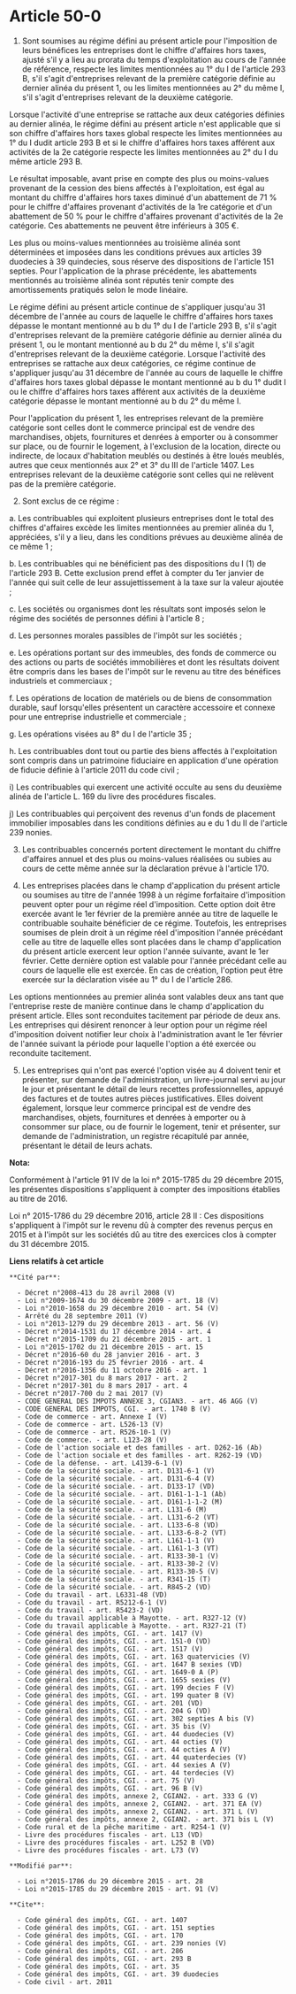 # Article 50-0

1. Sont soumises au régime défini au présent article pour l'imposition de leurs bénéfices les entreprises dont le chiffre
d'affaires hors taxes, ajusté s'il y a lieu au prorata du temps d'exploitation au cours de l'année de référence, respecte les
limites mentionnées au 1° du I de l'article 293 B, s'il s'agit d'entreprises relevant de la première catégorie définie au
dernier alinéa du présent 1, ou les limites mentionnées au 2° du même I, s'il s'agit d'entreprises relevant de la deuxième
catégorie. 

Lorsque l'activité d'une entreprise se rattache aux deux catégories définies au dernier alinéa, le régime défini au présent
article n'est applicable que si son chiffre d'affaires hors taxes global respecte les limites mentionnées au 1° du I dudit
article 293 B et si le chiffre d'affaires hors taxes afférent aux activités de la 2e catégorie respecte les limites
mentionnées au 2° du I du même article 293 B. 

Le résultat imposable, avant prise en compte des plus ou moins-values provenant de la cession des biens affectés à
l'exploitation, est égal au montant du chiffre d'affaires hors taxes diminué d'un abattement de 71 % pour le chiffre
d'affaires provenant d'activités de la 1re catégorie et d'un abattement de 50 % pour le chiffre d'affaires provenant
d'activités de la 2e catégorie. Ces abattements ne peuvent être inférieurs à 305 €. 

Les plus ou moins-values mentionnées au troisième alinéa sont déterminées et imposées dans les conditions prévues aux
articles 39 duodecies à 39 quindecies, sous réserve des dispositions de l'article 151 septies. Pour l'application de la
phrase précédente, les abattements mentionnés au troisième alinéa sont réputés tenir compte des amortissements pratiqués
selon le mode linéaire. 

Le régime défini au présent article continue de s'appliquer jusqu'au 31 décembre de l'année au cours de laquelle le chiffre
d'affaires hors taxes dépasse le montant mentionné au b du 1° du I de l'article 293 B, s'il s'agit d'entreprises relevant de
la première catégorie définie au dernier alinéa du présent 1, ou le montant mentionné au b du 2° du même I, s'il s'agit
d'entreprises relevant de la deuxième catégorie. Lorsque l'activité des entreprises se rattache aux deux catégories, ce
régime continue de s'appliquer jusqu'au 31 décembre de l'année au cours de laquelle le chiffre d'affaires hors taxes global
dépasse le montant mentionné au b du 1° dudit I ou le chiffre d'affaires hors taxes afférent aux activités de la deuxième
catégorie dépasse le montant mentionné au b du 2° du même I. 

Pour l'application du présent 1, les entreprises relevant de la première catégorie sont celles dont le commerce principal est
de vendre des marchandises, objets, fournitures et denrées à emporter ou à consommer sur place, ou de fournir le logement, à
l'exclusion de la location, directe ou indirecte, de locaux d'habitation meublés ou destinés à être loués meublés, autres que
ceux mentionnés aux 2° et 3° du III de l'article 1407. Les entreprises relevant de la deuxième catégorie sont celles qui ne
relèvent pas de la première catégorie. 

2. Sont exclus de ce régime : 

a. Les contribuables qui exploitent plusieurs entreprises dont le total des chiffres d'affaires excède les limites
mentionnées au premier alinéa du 1, appréciées, s'il y a lieu, dans les conditions prévues au deuxième alinéa de ce même 1 ; 

b. Les contribuables qui ne bénéficient pas des dispositions du I (1) de l'article 293 B. Cette exclusion prend effet à
compter du 1er janvier de l'année qui suit celle de leur assujettissement à la taxe sur la valeur ajoutée ; 

c. Les sociétés ou organismes dont les résultats sont imposés selon le régime des sociétés de personnes défini à l'article
8 ; 

d. Les personnes morales passibles de l'impôt sur les sociétés ; 

e. Les opérations portant sur des immeubles, des fonds de commerce ou des actions ou parts de sociétés immobilières et dont
les résultats doivent être compris dans les bases de l'impôt sur le revenu au titre des bénéfices industriels et
commerciaux ; 

f. Les opérations de location de matériels ou de biens de consommation durable, sauf lorsqu'elles présentent un caractère
accessoire et connexe pour une entreprise industrielle et commerciale ; 

g. Les opérations visées au 8° du I de l'article 35 ; 

h. Les contribuables dont tout ou partie des biens affectés à l'exploitation sont compris dans un patrimoine fiduciaire en
application d'une opération de fiducie définie à l'article 2011 du code civil ; 

i) Les contribuables qui exercent une activité occulte au sens du deuxième alinéa de l'article L. 169 du livre des procédures
fiscales. 

j) Les contribuables qui perçoivent des revenus d'un fonds de placement immobilier imposables dans les conditions définies au
e du 1 du II de l'article 239 nonies. 

3. Les contribuables concernés portent directement le montant du chiffre d'affaires annuel et des plus ou moins-values
réalisées ou subies au cours de cette même année sur la déclaration prévue à l'article 170.

4. Les entreprises placées dans le champ d'application du présent article ou soumises au titre de l'année 1998 à un régime
forfaitaire d'imposition peuvent opter pour un régime réel d'imposition. Cette option doit être exercée avant le 1er février
de la première année au titre de laquelle le contribuable souhaite bénéficier de ce régime. Toutefois, les entreprises
soumises de plein droit à un régime réel d'imposition l'année précédant celle au titre de laquelle elles sont placées dans le
champ d'application du présent article exercent leur option l'année suivante, avant le 1er février. Cette dernière option est
valable pour l'année précédant celle au cours de laquelle elle est exercée. En cas de création, l'option peut être exercée
sur la déclaration visée au 1° du I de l'article 286. 

Les options mentionnées au premier alinéa sont valables deux ans tant que l'entreprise reste de manière continue dans le
champ d'application du présent article. Elles sont reconduites tacitement par période de deux ans. Les entreprises qui
désirent renoncer à leur option pour un régime réel d'imposition doivent notifier leur choix à l'administration avant le 1er
février de l'année suivant la période pour laquelle l'option a été exercée ou reconduite tacitement. 

5. Les entreprises qui n'ont pas exercé l'option visée au 4 doivent tenir et présenter, sur demande de l'administration, un
livre-journal servi au jour le jour et présentant le détail de leurs recettes professionnelles, appuyé des factures et de
toutes autres pièces justificatives. Elles doivent également, lorsque leur commerce principal est de vendre des marchandises,
objets, fournitures et denrées à emporter ou à consommer sur place, ou de fournir le logement, tenir et présenter, sur
demande de l'administration, un registre récapitulé par année, présentant le détail de leurs achats.

**Nota:**

Conformément à l'article 91 IV de la loi n° 2015-1785 du 29 décembre 2015, les présentes dispositions s'appliquent à compter
des impositions établies au titre de 2016.

Loi n° 2015-1786 du 29 décembre 2016, article 28 II : Ces dispositions s'appliquent à l'impôt sur le revenu dû à compter des
revenus perçus en 2015 et à l'impôt sur les sociétés dû au titre des exercices clos à compter du 31 décembre 2015.

**Liens relatifs à cet article**

	**Cité par**:

	  - Décret n°2008-413 du 28 avril 2008 (V)
	  - Loi n°2009-1674 du 30 décembre 2009 - art. 18 (V)
	  - Loi n°2010-1658 du 29 décembre 2010 - art. 54 (V)
	  - Arrêté du 28 septembre 2011 (V)
	  - Loi n°2013-1279 du 29 décembre 2013 - art. 56 (V)
	  - Décret n°2014-1531 du 17 décembre 2014 - art. 4
	  - Décret n°2015-1709 du 21 décembre 2015 - art. 1
	  - Loi n°2015-1702 du 21 décembre 2015 - art. 15
	  - Décret n°2016-60 du 28 janvier 2016 - art. 3
	  - Décret n°2016-193 du 25 février 2016 - art. 4
	  - Décret n°2016-1356 du 11 octobre 2016 - art. 1
	  - Décret n°2017-301 du 8 mars 2017 - art. 2
	  - Décret n°2017-301 du 8 mars 2017 - art. 4
	  - Décret n°2017-700 du 2 mai 2017 (V)
	  - CODE GENERAL DES IMPOTS ANNEXE 3, CGIAN3. - art. 46 AGG (V)
	  - CODE GENERAL DES IMPOTS, CGI. - art. 1740 B (V)
	  - Code de commerce - art. Annexe I (V)
	  - Code de commerce - art. L526-13 (V)
	  - Code de commerce - art. R526-10-1 (V)
	  - Code de commerce. - art. L123-28 (V)
	  - Code de l'action sociale et des familles - art. D262-16 (Ab)
	  - Code de l'action sociale et des familles - art. R262-19 (VD)
	  - Code de la défense. - art. L4139-6-1 (V)
	  - Code de la sécurité sociale. - art. D131-6-1 (V)
	  - Code de la sécurité sociale. - art. D131-6-4 (V)
	  - Code de la sécurité sociale. - art. D133-17 (VD)
	  - Code de la sécurité sociale. - art. D161-1-1-1 (Ab)
	  - Code de la sécurité sociale. - art. D161-1-1-2 (M)
	  - Code de la sécurité sociale. - art. L131-6 (M)
	  - Code de la sécurité sociale. - art. L131-6-2 (VT)
	  - Code de la sécurité sociale. - art. L133-6-8 (VD)
	  - Code de la sécurité sociale. - art. L133-6-8-2 (VT)
	  - Code de la sécurité sociale. - art. L161-1-1 (V)
	  - Code de la sécurité sociale. - art. L161-1-3 (VT)
	  - Code de la sécurité sociale. - art. R133-30-1 (V)
	  - Code de la sécurité sociale. - art. R133-30-2 (V)
	  - Code de la sécurité sociale. - art. R133-30-5 (V)
	  - Code de la sécurité sociale. - art. R341-15 (T)
	  - Code de la sécurité sociale. - art. R845-2 (VD)
	  - Code du travail - art. L6331-48 (VD)
	  - Code du travail - art. R5212-6-1 (V)
	  - Code du travail - art. R5423-2 (VD)
	  - Code du travail applicable à Mayotte. - art. R327-12 (V)
	  - Code du travail applicable à Mayotte. - art. R327-21 (T)
	  - Code général des impôts, CGI. - art. 1417 (V)
	  - Code général des impôts, CGI. - art. 151-0 (VD)
	  - Code général des impôts, CGI. - art. 1517 (V)
	  - Code général des impôts, CGI. - art. 163 quatervicies (V)
	  - Code général des impôts, CGI. - art. 1647 B sexies (VD)
	  - Code général des impôts, CGI. - art. 1649-0 A (P)
	  - Code général des impôts, CGI. - art. 1655 sexies (V)
	  - Code général des impôts, CGI. - art. 199 decies F (V)
	  - Code général des impôts, CGI. - art. 199 quater B (V)
	  - Code général des impôts, CGI. - art. 201 (VD)
	  - Code général des impôts, CGI. - art. 204 G (VD)
	  - Code général des impôts, CGI. - art. 302 septies A bis (V)
	  - Code général des impôts, CGI. - art. 35 bis (V)
	  - Code général des impôts, CGI. - art. 44 duodecies (V)
	  - Code général des impôts, CGI. - art. 44 octies (V)
	  - Code général des impôts, CGI. - art. 44 octies A (V)
	  - Code général des impôts, CGI. - art. 44 quaterdecies (V)
	  - Code général des impôts, CGI. - art. 44 sexies A (V)
	  - Code général des impôts, CGI. - art. 44 terdecies (V)
	  - Code général des impôts, CGI. - art. 75 (V)
	  - Code général des impôts, CGI. - art. 96 B (V)
	  - Code général des impôts, annexe 2, CGIAN2. - art. 333 G (V)
	  - Code général des impôts, annexe 2, CGIAN2. - art. 371 EA (V)
	  - Code général des impôts, annexe 2, CGIAN2. - art. 371 L (V)
	  - Code général des impôts, annexe 2, CGIAN2. - art. 371 bis L (V)
	  - Code rural et de la pêche maritime - art. R254-1 (V)
	  - Livre des procédures fiscales - art. L13 (VD)
	  - Livre des procédures fiscales - art. L252 B (VD)
	  - Livre des procédures fiscales - art. L73 (V)

	**Modifié par**:

	  - Loi n°2015-1786 du 29 décembre 2015 - art. 28
	  - Loi n°2015-1785 du 29 décembre 2015 - art. 91 (V)

	**Cite**:

	  - Code général des impôts, CGI. - art. 1407
	  - Code général des impôts, CGI. - art. 151 septies
	  - Code général des impôts, CGI. - art. 170
	  - Code général des impôts, CGI. - art. 239 nonies (V)
	  - Code général des impôts, CGI. - art. 286
	  - Code général des impôts, CGI. - art. 293 B
	  - Code général des impôts, CGI. - art. 35
	  - Code général des impôts, CGI. - art. 39 duodecies
	  - Code civil - art. 2011
